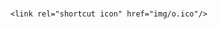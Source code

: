 # 
<html>
<head><title>3hn</title>

	<link rel="shortcut icon" href="img/o.ico"/>
 
 
</head>

<body background="fondo.jpg"></body>
</html>
